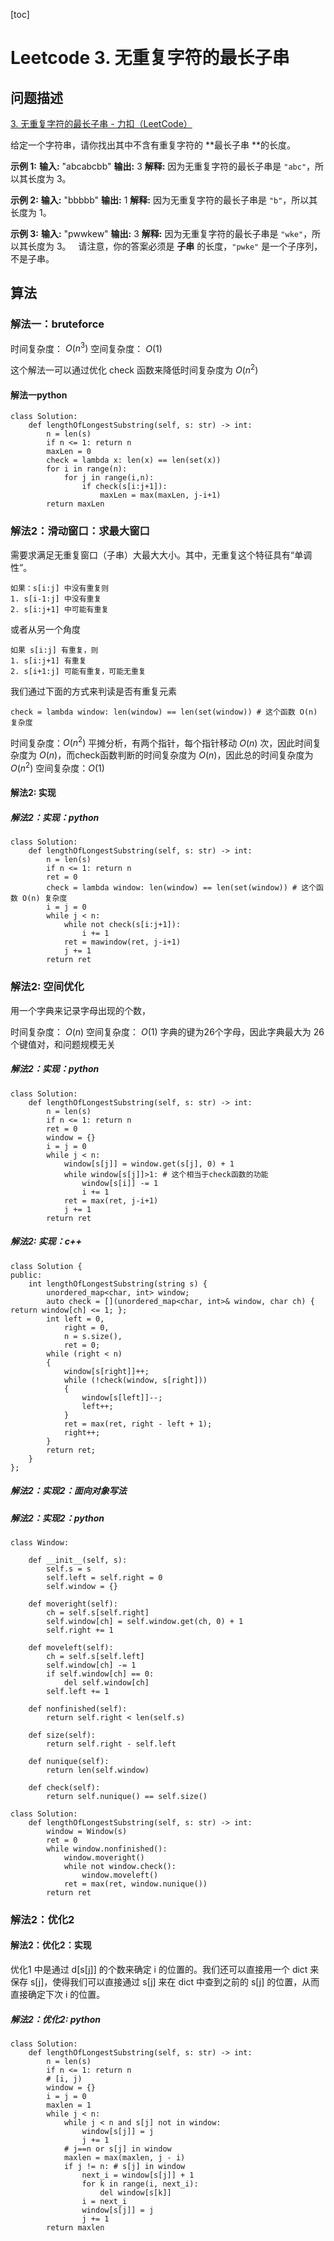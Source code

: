 
[toc]

# Leetcode 3. 无重复字符的最长子串

## 问题描述

[3. 无重复字符的最长子串 - 力扣（LeetCode）](https://leetcode-cn.com/problems/longest-substring-without-repeating-characters/)

给定一个字符串，请你找出其中不含有重复字符的 **最长子串 **的长度。

**示例 1:**
**输入:** "abcabcbb"
**输出:** 3
**解释:** 因为无重复字符的最长子串是 `"abc"`，所以其长度为 3。

**示例 2:**
**输入:** "bbbbb"
**输出:** 1
**解释:** 因为无重复字符的最长子串是 `"b"`，所以其长度为 1。

**示例 3:**
**输入:** "pwwkew"
**输出:** 3
**解释:** 因为无重复字符的最长子串是 `"wke"`，所以其长度为 3。
     请注意，你的答案必须是 **子串** 的长度，`"pwke"` 是一个子序列，不是子串。
     
## 算法

### 解法一：bruteforce

时间复杂度： $O(n^3)$
空间复杂度： $O(1)$

这个解法一可以通过优化 check 函数来降低时间复杂度为 $O(n^2)$


#### 解法一python

```
class Solution:
    def lengthOfLongestSubstring(self, s: str) -> int:
        n = len(s)
        if n <= 1: return n
        maxLen = 0
        check = lambda x: len(x) == len(set(x))
        for i in range(n):
            for j in range(i,n):
                if check(s[i:j+1]):
                    maxLen = max(maxLen, j-i+1)
        return maxLen
```


### 解法2：滑动窗口：求最大窗口

需要求满足无重复窗口（子串）大最大大小。其中，无重复这个特征具有“单调性”。

```
如果：s[i:j] 中没有重复则
1. s[i-1:j] 中没有重复
2. s[i:j+1] 中可能有重复
```

或者从另一个角度

```
如果 s[i:j] 有重复，则
1. s[i:j+1] 有重复
2. s[i+1:j] 可能有重复，可能无重复
```

我们通过下面的方式来判读是否有重复元素

```
check = lambda window: len(window) == len(set(window)) # 这个函数 O(n) 复杂度
```

时间复杂度：$O(n^2)$ 平摊分析，有两个指针，每个指针移动 $O(n)$ 次，因此时间复杂度为 $O(n)$，而check函数判断的时间复杂度为 $O(n)$，因此总的时间复杂度为 $O(n^2)$
空间复杂度：$O(1)$

#### 解法2: 实现
##### 解法2：实现：python

```
class Solution:
    def lengthOfLongestSubstring(self, s: str) -> int:
        n = len(s)
        if n <= 1: return n
        ret = 0
        check = lambda window: len(window) == len(set(window)) # 这个函数 O(n) 复杂度
        i = j = 0
        while j < n:
            while not check(s[i:j+1]):
                i += 1
            ret = mawindow(ret, j-i+1)
            j += 1
        return ret
```

### 解法2: 空间优化

用一个字典来记录字母出现的个数，

时间复杂度： $O(n)$ 
空间复杂度： $O(1)$ 字典的键为26个字母，因此字典最大为 26 个键值对，和问题规模无关

##### 解法2：实现：python

```
class Solution:
    def lengthOfLongestSubstring(self, s: str) -> int:
        n = len(s)
        if n <= 1: return n
        ret = 0
        window = {}
        i = j = 0
        while j < n:
            window[s[j]] = window.get(s[j], 0) + 1
            while window[s[j]]>1: # 这个相当于check函数的功能
                window[s[i]] -= 1
                i += 1
            ret = max(ret, j-i+1)
            j += 1
        return ret
```

##### 解法2: 实现：c++

```
class Solution {
public:
    int lengthOfLongestSubstring(string s) {
        unordered_map<char, int> window;
        auto check = [](unordered_map<char, int>& window, char ch) { return window[ch] <= 1; };
        int left = 0, 
            right = 0, 
            n = s.size(),
            ret = 0;
        while (right < n)
        {
            window[s[right]]++;
            while (!check(window, s[right]))
            {
                window[s[left]]--;
                left++;
            }
            ret = max(ret, right - left + 1);
            right++;
        }
        return ret;
    }
};
```

##### 解法2：实现2：面向对象写法
##### 解法2：实现2：python


```
class Window:

    def __init__(self, s):
        self.s = s
        self.left = self.right = 0
        self.window = {}

    def moveright(self):
        ch = self.s[self.right]
        self.window[ch] = self.window.get(ch, 0) + 1
        self.right += 1

    def moveleft(self):
        ch = self.s[self.left]
        self.window[ch] -= 1
        if self.window[ch] == 0:
            del self.window[ch]
        self.left += 1

    def nonfinished(self):
        return self.right < len(self.s)

    def size(self):
        return self.right - self.left

    def nunique(self):
        return len(self.window)

    def check(self):
        return self.nunique() == self.size()

class Solution:
    def lengthOfLongestSubstring(self, s: str) -> int:
        window = Window(s)
        ret = 0
        while window.nonfinished():
            window.moveright()
            while not window.check():
                window.moveleft()
            ret = max(ret, window.nunique())
        return ret
```
### 解法2：优化2

#### 解法2：优化2：实现

优化1 中是通过 d[s[j]] 的个数来确定 i 的位置的。我们还可以直接用一个 dict 来保存 s[j]，使得我们可以直接通过 s[j] 来在 dict 中查到之前的 s[j] 的位置，从而直接确定下次 i 的位置。

##### 解法2：优化2: python

```
class Solution:
    def lengthOfLongestSubstring(self, s: str) -> int:
        n = len(s)
        if n <= 1: return n
        # [i, j)
        window = {}
        i = j = 0
        maxlen = 1
        while j < n:
            while j < n and s[j] not in window:
                window[s[j]] = j
                j += 1
            # j==n or s[j] in window
            maxlen = max(maxlen, j - i)
            if j != n: # s[j] in window
                next_i = window[s[j]] + 1
                for k in range(i, next_i):
                    del window[s[k]]
                i = next_i
                window[s[j]] = j
                j += 1
        return maxlen
```                 